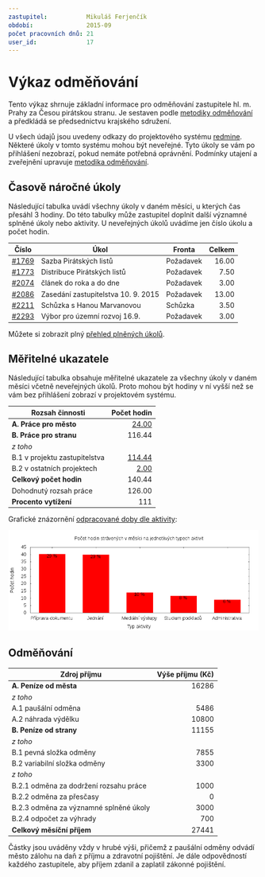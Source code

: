 ```yaml
---
zastupitel:           Mikuláš Ferjenčík
období:               2015-09
počet pracovních dnů: 21
user_id:              17
---
```

Výkaz odměňování
================

Tento výkaz shrnuje základní informace pro odměňování zastupitele hl. m. Prahy
za Česou pirátskou stranu. Je sestaven podle [metodiky odměňování][metodika]
a předkládá se předsednictvu krajského sdružení.

U všech údajů jsou uvedeny odkazy do projektového systému
[redmine](https://redmine.pirati.cz). Některé úkoly v tomto systému mohou být
neveřejné. Tyto úkoly se vám po přihlášení nezobrazí, pokud nemáte potřebná
oprávnění. Podmínky utajení a zveřejnění upravuje
[metodika odměňování][metodika].

Časově náročné úkoly
----------------------

Následující tabulka uvádí všechny úkoly v daném měsíci, u kterých čas přesáhl
3 hodiny. Do této tabulky může zastupitel doplnit další významné splněné úkoly
nebo aktivity. U neveřejných úkolů uvádíme jen číslo úkolu a počet hodin.

Číslo                                           |   Úkol                                 |  ﻿Fronta     |  Celkem
------------------------------------------------|----------------------------------------|--------------|-------:
[#1769](https://redmine.pirati.cz/issues/1769)  |   Sazba Pirátských listů               |  Požadavek   |  16.00
[#1773](https://redmine.pirati.cz/issues/1773)  |   Distribuce Pirátských listů          |  Požadavek   |  7.50  
[#2074](https://redmine.pirati.cz/issues/2074)  |   článek do roka a do dne              |  Požadavek   |  3.00  
[#2086](https://redmine.pirati.cz/issues/2086)  |   Zasedání zastupitelstva 10. 9. 2015  |  Požadavek   |  13.00
[#2211](https://redmine.pirati.cz/issues/2211)  |   Schůzka s Hanou Marvanovou           |  Schůzka     |  3.50  
[#2293](https://redmine.pirati.cz/issues/2293)  |   Výbor pro územní rozvoj 16.9.        |  Požadavek   |  3.00  

Můžete si zobrazit plný [přehled plněných úkolů][tasklist].

Měřitelné ukazatele
-------------------

Následující tabulka obsahuje měřitelné ukazatele za všechny úkoly v daném měsíci
včetně neveřejných úkolů. Proto mohou být hodiny v ní vyšší než se vám bez
přihlášení zobrazí v projektovém systému.

Rozsah činnosti                        | Počet hodin
--------------                         | ----------:
**A. Práce pro město**                 | [24.00][linktocityhours]
**B. Práce pro stranu**                | 116.44
*z toho*                               |
B.1 v projektu zastupitelstva          | [114.44][linktohomehours]
B.2 v ostatních projektech             | [2.00][linktootherhours]
**Celkový počet hodin**                | 140.44
Dohodnutý rozsah práce                 | 126.00
**Procento vytížení**                  | 111

Grafické znázornění [odpracované doby dle aktivity][activitylist]:

![Aktivity v měsíci](aktivity.png)




Odměňování
----------

Zdroj příjmu                           | Výše příjmu (Kč)
-----------------                      | --------------:
**A. Peníze od města**                 | 16286
*z toho*                               |
A.1 paušální odměna                    | 5486
A.2 náhrada výdělku                    | 10800
**B. Peníze od strany**                | 11155
*z toho*                               |
B.1 pevná složka odměny                | 7855
B.2 variabilní složka odměny           | 3300
*z toho*                               |
B.2.1 odměna za dodržení rozsahu práce | 1000
B.2.2 odměna za přesčasy               | 0
B.2.3 odměna za významné splněné úkoly | 3000
B.2.4 odpočet za výhrady               | 700
**Celkový měsíční příjem**             | 27441

Částky jsou uváděny vždy v hrubé výši, přičemž z paušální odměny odvádí město zálohu na daň z příjmu a zdravotní pojištění. Je dále odpovědností každého zastupitele, aby příjem zdanil a zaplatil zákonné pojištění.

[metodika]: https://redmine.pirati.cz/projects/praha/wiki/Odm%C4%9B%C5%88ov%C3%A1n%C3%AD_zastupitel%C5%AF
[tasklist]: https://redmine.pirati.cz/projects/praha/time_entries/report?f[]=spent_on&f[]=user_id&op[user_id]==&f[]=cf_16&op[cf_16]=!*&f[]=&columns=month&criteria[]=issue&op[spent_on]=><&op[user_id]==&utf8=✓&v[spent_on][]=2015-09-01&v[spent_on][]=2015-09-30&v[user_id][]=17
[linktocityhours]: https://redmine.pirati.cz/projects/praha/time_entries?f[]=spent_on&f[]=user_id&f[]=cf_16&f[]=&op[cf_16]=*&op[spent_on]=><&op[user_id]==&utf8=✓&v[spent_on][]=2015-09-01&v[spent_on][]=2015-09-30&v[user_id][]=17
[linktohomehours]: https://redmine.pirati.cz/projects/praha/time_entries?f[]=spent_on&f[]=user_id&f[]=cf_16&f[]=&op[cf_16]=!*&op[spent_on]=><&op[user_id]==&utf8=✓&v[spent_on][]=2015-09-01&v[spent_on][]=2015-09-30&v[user_id][]=17
[linktootherhours]: https://redmine.pirati.cz/time_entries/report?f[]=spent_on&f[]=cf_16&op[cf_16]=%3D&v[cf_16][]=strana&f[]=project_id&op[project_id]=!&v[project_id][]=15&f[]=&columns=month&criteria[]=user&op[spent_on]=><&op[user_id]==&utf8=✓&v[spent_on][]=2015-09-01&v[spent_on][]=2015-09-30&v[user_id][]=17
[activitylist]: https://redmine.pirati.cz/projects/praha/time_entries/report?columns=month&criteria[]=activity&f[]=spent_on&f[]=user_id&f[]=&op[spent_on]=><&op[user_id]==&utf8=✓&v[spent_on][]=2015-09-01&v[spent_on][]=2015-09-30&v[user_id][]=17
